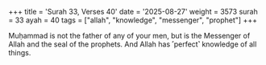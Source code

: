 +++
title = 'Surah 33, Verses 40'
date = '2025-08-27'
weight = 3573
surah = 33
ayah = 40
tags = ["allah", "knowledge", "messenger", "prophet"]
+++

Muḥammad is not the father of any of your men, but is the Messenger of Allah and the seal of the prophets. And Allah has ˹perfect˺ knowledge of all things.